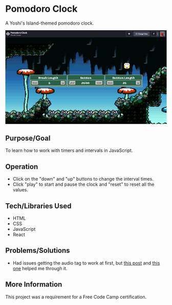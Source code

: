# Pomodoro Clock

A Yoshi's Island-themed pomodoro clock.

![Screenshot](screenshot.jpg)

## Purpose/Goal

To learn how to work with timers and intervals in JavaScript.

## Operation

- Click on the "down" and "up" buttons to change the interval times.
- Click "play" to start and pause the clock and "reset" to reset all the values.

## Tech/Libraries Used

- HTML
- CSS
- JavaScript
- React

## Problems/Solutions

- Had issues getting the audio tag to work at first, but [this post](https://stackoverflow.com/questions/48748063/react-refs-audio-playback-unhandled-rejection-notsupportederror-on-ios) and [this one](https://reactjs.org/docs/refs-and-the-dom.html) helped me through it.

## More Information

This project was a requirement for a Free Code Camp certification.
